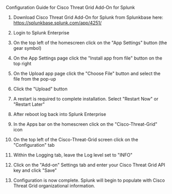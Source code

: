 Configuration Guide for Cisco Threat Grid Add-On for Splunk

1.  Download Cisco Threat Grid Add-On for Splunk from Splunkbase here:
    <https://splunkbase.splunk.com/app/4251/>

2.  Login to Splunk Enterprise

3.  On the top left of the homescreen click on the "App Settings" button
    (the gear symbol)

4.  On the App Settings page click the "Install app from file" button on
    the top right

5.  On the Upload app page click the "Choose File" button and select the
    file from the pop-up

6.  Click the "Upload" button

7.  A restart is required to complete installation. Select "Restart Now"
    or "Restart Later"

8.  After reboot log back into Splunk Enterprise

9.  In the Apps bar on the homescreen click on the "Cisco-Threat-Grid"
    icon

10. On the top left of the Cisco-Threat-Grid screen click on the
    "Configuration" tab

11. Within the Logging tab, leave the Log level set to
    "INFO"

12. Click on the "Add-on" Settings tab and enter your Cisco Threat Grid
    API key and click "Save"

13. Configuration is now complete. Splunk will begin to populate with
    Cisco Threat Grid organizational information.


